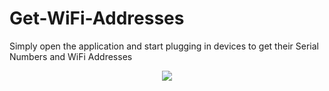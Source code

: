 Get-WiFi-Addresses
==================

Simply open the application and start plugging in devices to get their Serial Numbers and WiFi Addresses

<p align="center">
<img src="http://i.imgur.com/VYBKzj1.png" />
</p>
